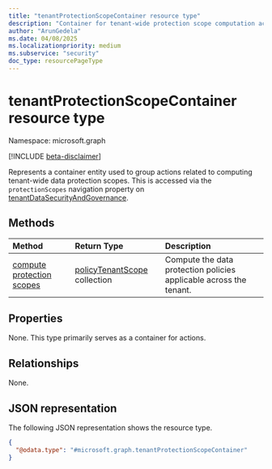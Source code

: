 ```yaml
---
title: "tenantProtectionScopeContainer resource type"
description: "Container for tenant-wide protection scope computation actions."
author: "ArunGedela"
ms.date: 04/08/2025
ms.localizationpriority: medium
ms.subservice: "security"
doc_type: resourcePageType
---
```


# tenantProtectionScopeContainer resource type

Namespace: microsoft.graph

[!INCLUDE [beta-disclaimer](../../includes/beta-disclaimer.md)]

Represents a container entity used to group actions related to computing tenant-wide data protection scopes. This is accessed via the `protectionScopes` navigation property on [tenantDataSecurityAndGovernance](../resources/tenantdatasecurityandgovernance.md).

## Methods

| Method                                          | Return Type                                                                                     | Description                                                           |
| :---------------------------------------------- | :---------------------------------------------------------------------------------------------- | :-------------------------------------------------------------------- |
| [compute protection scopes](../api/tenantdatasecurityandgovernance-post-protectionscopes.md) | [policyTenantScope](../resources/policytenantscope.md) collection | Compute the data protection policies applicable across the tenant.    |

## Properties

None. This type primarily serves as a container for actions.

## Relationships

None.

## JSON representation

The following JSON representation shows the resource type.
<!-- {
  "blockType": "resource",
  "@odata.type": "microsoft.graph.tenantProtectionScopeContainer",
  "openType": false
}-->
``` json
{
  "@odata.type": "#microsoft.graph.tenantProtectionScopeContainer"
}
```
